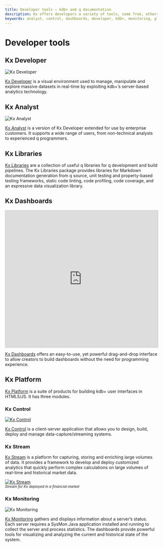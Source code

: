 ```yaml
---
title: Developer tools – kdb+ and q documentation
description: Kx offers developers a variety of tools, some free, others only to commercially-licensed customers. 
keywords: analyst, control, dashboards, developer, kdb+, monitoring, platform, product, q, stream
---
```

# Developer tools





## Kx Developer

![Kx Developer](img/kxdeveloper.png)

[Kx Developer](/developer/) is a visual environment used to manage, manipulate and explore massive datasets in real-time by exploiting kdb+’s server-based analytics technology.


## Kx Analyst

![Kx Analyst](img/analyst.png)

[Kx Analyst](/analyst/)
is a version of Kx Developer extended for use by enterprise customers.
It supports a wide range of users, from non-technical analysts to experienced q programmers.


## Kx Libraries

[Kx Libraries](/developer/libraries/) are a collection of useful q libraries for q development and build pipelines. The Kx Libraries package provides libraries for Markdown documentation generation from q source, unit testing and property-based testing frameworks, static code linting, code profiling, code coverage, and an expressive data visualization library.


## Kx Dashboards

<iframe src="https://player.vimeo.com/video/135580263" style="border: 1px solid #ccc; box-shadow: 0 2px 2px rgba(0,0,0,.14); height: 450px; width: 100%;"webkitallowfullscreen mozallowfullscreen allowfullscreen></iframe>

[Kx Dashboards](/dashboards/)
offers an easy-to-use, yet powerful drag-and-drop interface to allow creators to build dashboards without the need for programming experience. 



## Kx Platform 

[Kx Platform](/platform/) is a suite of products for building kdb+ user interfaces in HTML5/JS. It has three modules.



### Kx Control

[![Kx Control](img/controlkx.png)](img/controlkx.png "Click to expand")

[Kx Control](/platform/) is a client-server application that allows you to design, build, deploy and manage data-capture/streaming systems.


### Kx Stream

[Kx Stream](/platform/) 
is a platform for capturing, storing and enriching large volumes of data. It provides a framework to develop and deploy customized analytics that quickly perform complex calculations on large volumes of real-time and historical market data.

[![Kx Stream](img/stream.png)](img/stream.png "Click to expand")  
<small>_Stream for Kx deployed in a financial market_</small>


### Kx Monitoring

![Kx Monitoring](img/monitoroverview.png)

[Kx Monitoring](/platform/) 
gathers and displays information about a server’s status. Each server requires a SysMon Java application installed and running to collect the server and process statistics. The dashboards provide powerful tools for visualizing and analyzing the current and historical state of the system.



